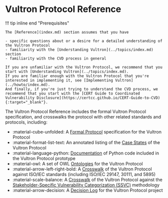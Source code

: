 # Vultron Protocol Reference

!!! tip inline end "Prerequisites"

    The [Reference](index.md) section assumes that you have

    - specific questions about or a desire for a detailed understanding of the Vultron Protocol
    - familiarity with the [Understanding Vultron](../topics/index.md) section
    - familiarity with the CVD process in general
     
    If you are unfamiliar with the Vultron Protocol, we recommend that you start with [Understanding Vultron](../topics/index.md).
    If you are familiar enough with the Vultron Protocol that you're interested in implementing it, see [Implementing Vultron](../howto/index.md).
    And finally, if you're just trying to understand the CVD process, we recommend that you start with the [CERT Guide to Coordinated Vulnerability Disclosure](https://certcc.github.io/CERT-Guide-to-CVD){:target="_blank"}.

The Vultron Protocol Reference includes the formal Vultron Protocol specification, and crosswalks the
protocol with other related standards and protocols, including:

<div class="grid cards" markdown>

- :material-cube-unfolded: A [Formal Protocol](formal_protocol/index.md) specification for the Vultron Protocol
- :material-format-list-text: An annotated listing of the [Case States](case_states/index.md) of the Vultron Protocol
- :material-language-python: [Documentation](code/index.md) of Python code included in the Vultron Protocol prototype
- :material-owl: A set of OWL [Ontologies](ontology/index.md) for the Vultron Protocol
- :material-arrow-left-right-bold: A [Crosswalk](iso_crosswalks/index.md) of the Vultron Protocol against ISO/IEC standards (including ISO/IEC 29147, 30111, and 5895)
- :material-scale-balance: A [Crosswalk](ssvc_crosswalk.md) of the Vultron Protocol against the [Stakeholder-Specific Vulnerability Categorization (SSVC)](./ssvc_crosswalk.md) methodology
- :material-arrow-decision: A [Decision Log](../adr/index.md) for the Vultron Protocol project

</div>
